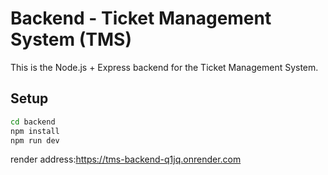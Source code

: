 # Backend - Ticket Management System (TMS)
This is the Node.js + Express backend for the Ticket Management System.
## Setup
```bash
cd backend
npm install
npm run dev
```
render address:https://tms-backend-q1jq.onrender.com
